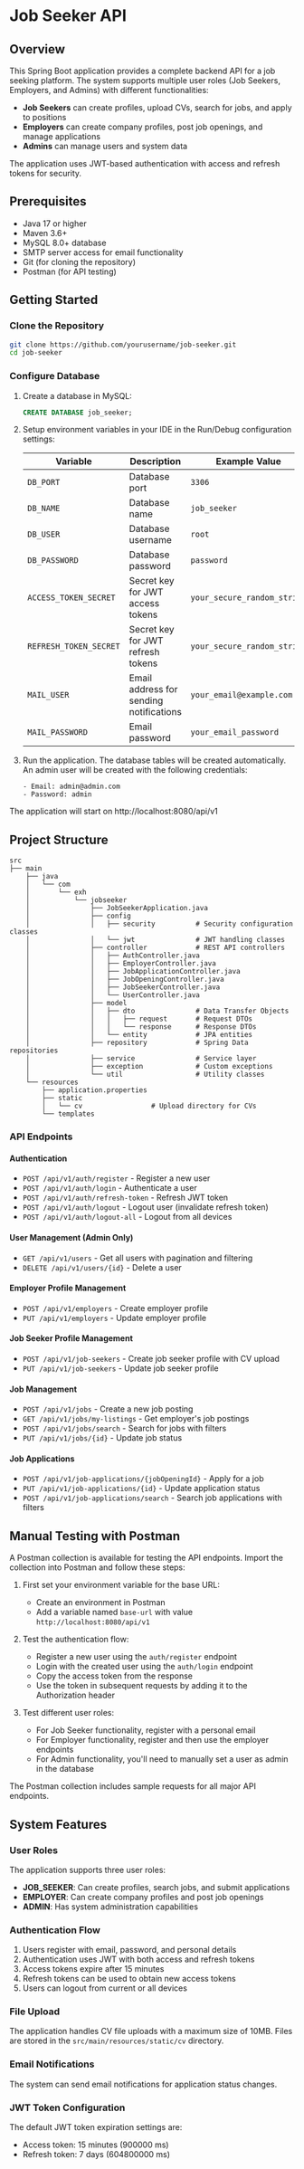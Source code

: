 # Job Seeker API

## Overview
This Spring Boot application provides a complete backend API for a job seeking platform. The system supports multiple user roles (Job Seekers, Employers, and Admins) with different functionalities:

- **Job Seekers** can create profiles, upload CVs, search for jobs, and apply to positions
- **Employers** can create company profiles, post job openings, and manage applications
- **Admins** can manage users and system data

The application uses JWT-based authentication with access and refresh tokens for security.

## Prerequisites
* Java 17 or higher
* Maven 3.6+
* MySQL 8.0+ database
* SMTP server access for email functionality
* Git (for cloning the repository)
* Postman (for API testing)

## Getting Started

### Clone the Repository
```bash
git clone https://github.com/yourusername/job-seeker.git
cd job-seeker
```

### Configure Database
1. Create a database in MySQL:
   ```sql
   CREATE DATABASE job_seeker;
   ```

2. Setup environment variables in your IDE in the Run/Debug configuration settings:

   | Variable | Description | Example Value |
      |----------|-------------|---------------|
   | `DB_PORT` | Database port | `3306` |
   | `DB_NAME` | Database name | `job_seeker` |
   | `DB_USER` | Database username | `root` |
   | `DB_PASSWORD` | Database password | `password` |
   | `ACCESS_TOKEN_SECRET` | Secret key for JWT access tokens | `your_secure_random_string` |
   | `REFRESH_TOKEN_SECRET` | Secret key for JWT refresh tokens | `your_secure_random_string` |
   | `MAIL_USER` | Email address for sending notifications | `your_email@example.com` |
   | `MAIL_PASSWORD` | Email password | `your_email_password` |

3. Run the application. The database tables will be created automatically.  
   An admin user will be created with the following credentials:
    ```
    - Email: admin@admin.com
    - Password: admin
    ```

The application will start on http://localhost:8080/api/v1

## Project Structure
```
src
├── main
    ├── java
    │   └── com
    │       └── exh
    │           └── jobseeker
    │               ├── JobSeekerApplication.java
    │               ├── config
    │               │   ├── security          # Security configuration classes
    │               │   └── jwt               # JWT handling classes
    │               ├── controller            # REST API controllers
    │               │   ├── AuthController.java
    │               │   ├── EmployerController.java
    │               │   ├── JobApplicationController.java
    │               │   ├── JobOpeningController.java
    │               │   ├── JobSeekerController.java
    │               │   └── UserController.java
    │               ├── model
    │               │   ├── dto               # Data Transfer Objects
    │               │   │   ├── request       # Request DTOs
    │               │   │   └── response      # Response DTOs
    │               │   └── entity            # JPA entities
    │               ├── repository            # Spring Data repositories
    │               ├── service               # Service layer
    │               ├── exception             # Custom exceptions
    │               └── util                  # Utility classes
    └── resources
        ├── application.properties
        ├── static
        │   └── cv                 # Upload directory for CVs
        └── templates
```

### API Endpoints

#### Authentication
* `POST /api/v1/auth/register` - Register a new user
* `POST /api/v1/auth/login` - Authenticate a user
* `POST /api/v1/auth/refresh-token` - Refresh JWT token
* `POST /api/v1/auth/logout` - Logout user (invalidate refresh token)
* `POST /api/v1/auth/logout-all` - Logout from all devices

#### User Management (Admin Only)
* `GET /api/v1/users` - Get all users with pagination and filtering
* `DELETE /api/v1/users/{id}` - Delete a user

#### Employer Profile Management
* `POST /api/v1/employers` - Create employer profile
* `PUT /api/v1/employers` - Update employer profile

#### Job Seeker Profile Management
* `POST /api/v1/job-seekers` - Create job seeker profile with CV upload
* `PUT /api/v1/job-seekers` - Update job seeker profile

#### Job Management
* `POST /api/v1/jobs` - Create a new job posting
* `GET /api/v1/jobs/my-listings` - Get employer's job postings
* `POST /api/v1/jobs/search` - Search for jobs with filters
* `PUT /api/v1/jobs/{id}` - Update job status

#### Job Applications
* `POST /api/v1/job-applications/{jobOpeningId}` - Apply for a job
* `PUT /api/v1/job-applications/{id}` - Update application status
* `POST /api/v1/job-applications/search` - Search job applications with filters

## Manual Testing with Postman
A Postman collection is available for testing the API endpoints. Import the collection into Postman and follow these steps:

1. First set your environment variable for the base URL:
    - Create an environment in Postman
    - Add a variable named `base-url` with value `http://localhost:8080/api/v1`

2. Test the authentication flow:
    - Register a new user using the `auth/register` endpoint
    - Login with the created user using the `auth/login` endpoint
    - Copy the access token from the response
    - Use the token in subsequent requests by adding it to the Authorization header

3. Test different user roles:
    - For Job Seeker functionality, register with a personal email
    - For Employer functionality, register and then use the employer endpoints
    - For Admin functionality, you'll need to manually set a user as admin in the database

The Postman collection includes sample requests for all major API endpoints.

## System Features

### User Roles
The application supports three user roles:
- **JOB_SEEKER**: Can create profiles, search jobs, and submit applications
- **EMPLOYER**: Can create company profiles and post job openings
- **ADMIN**: Has system administration capabilities

### Authentication Flow
1. Users register with email, password, and personal details
2. Authentication uses JWT with both access and refresh tokens
3. Access tokens expire after 15 minutes
4. Refresh tokens can be used to obtain new access tokens
5. Users can logout from current or all devices

### File Upload
The application handles CV file uploads with a maximum size of 10MB. Files are stored in the `src/main/resources/static/cv` directory.

### Email Notifications
The system can send email notifications for application status changes.

### JWT Token Configuration
The default JWT token expiration settings are:
- Access token: 15 minutes (900000 ms)
- Refresh token: 7 days (604800000 ms)